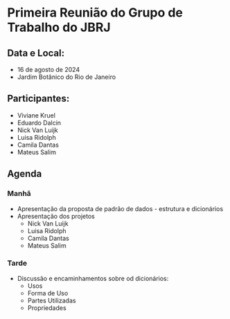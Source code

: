 # Primeira Reunião do Grupo de Trabalho do JBRJ

## Data e Local:
* 16 de agosto de 2024
* Jardim Botânico do Rio de Janeiro

## Participantes:

* Viviane Kruel
* Eduardo Dalcin
* Nick Van Luijk 
* Luisa Ridolph
* Camila Dantas
* Mateus Salim

## Agenda

### Manhã
* Apresentação da proposta de padrão de dados - estrutura e dicionários
* Apresentação dos projetos
  * Nick Van Luijk 
  * Luisa Ridolph
  * Camila Dantas
  * Mateus Salim

### Tarde

* Discussão e encaminhamentos sobre od dicionários:
  * Usos
  * Forma de Uso
  * Partes Utilizadas
  * Propriedades

